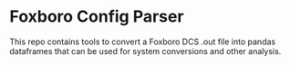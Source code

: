 # Foxboro Config Parser

This repo contains tools to convert a Foxboro DCS .out file into pandas dataframes that can be used for system conversions and other analysis.